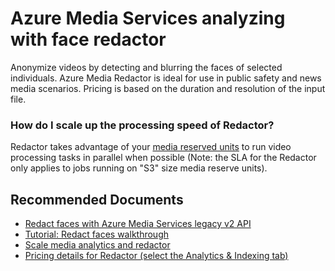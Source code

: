 <properties
	pageTitle="Azure Media Services analyzing with the face redactor"
	description="Azure Media Services analyzing with the face redactor"
	infoBubbleText="Azure Media Services analyzing with the face redactor"
	service="microsoft.media"
	resource=""
	authors="johndeu"
	ms.author="johndeu"
	displayOrder="1"
	articleId="mediaservices-analyzing-and-indexing-face-redactor"
	diagnosticScenario=""
	selfHelpType="generic"
	supportTopicIds="32632094"
	resourceTags=""
	productPesIds="14885"
	cloudEnvironments="public"
/>

# Azure Media Services analyzing with face redactor

Anonymize videos by detecting and blurring the faces of selected individuals. Azure Media Redactor is ideal for use in public safety and news media scenarios. Pricing is based on the duration and resolution of the input file. 

### How do I scale up the processing speed of Redactor?

Redactor takes advantage of your [media reserved units](https://docs.microsoft.com/azure/media-services/previous/media-services-scale-media-processing-overview) to run video processing tasks in parallel when possible (Note: the SLA for the Redactor only applies to jobs running on "S3" size media reserve units).

## **Recommended Documents**

* [Redact faces with Azure Media Services legacy v2 API](https://docs.microsoft.com/azure/media-services/previous/media-services-face-redaction)
* [Tutorial: Redact faces walkthrough](https://docs.microsoft.com/azure/media-services/previous/media-services-redactor-walkthrough)
* [Scale media analytics and redactor](https://docs.microsoft.com/azure/media-services/previous/media-services-scale-media-processing-overview)
* [Pricing details for Redactor (select the Analytics & Indexing tab)](https://azure.microsoft.com/pricing/details/media-services/)

